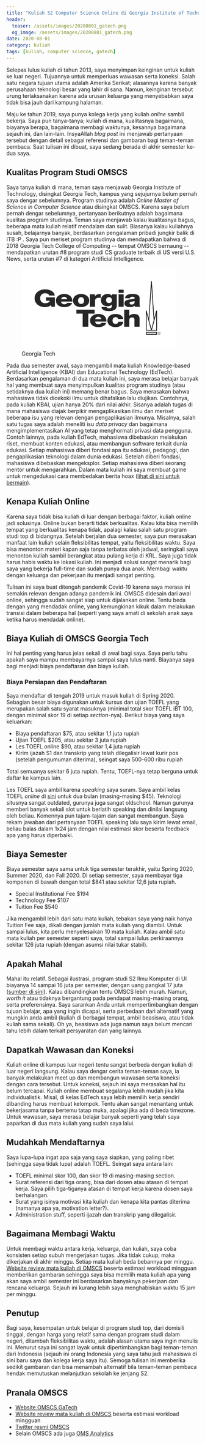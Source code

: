 ```yaml
---
title: "Kuliah S2 Computer Science Online di Georgia Institute of Technology"
header:
  teaser: /assets/images/20200801_gatech.png
  og_image: /assets/images/20200801_gatech.png
date: 2020-08-01
category: kuliah
tags: [kuliah, computer science, gatech]
---
```


Selepas lulus kuliah di tahun 2013, saya menyimpan keinginan untuk kuliah ke luar negeri. Tujuannya untuk memperluas wawasan serta koneksi. Salah satu negara tujuan utama adalah Amerika Serikat; alasannya karena banyak perusahaan teknologi besar yang lahir di sana. Namun, keinginan tersebut urung terlaksanakan karena ada urusan keluarga yang menyebabkan saya tidak bisa jauh dari kampung halaman.

Maju ke tahun 2019, saya punya kolega kerja yang kuliah _online_ sambil bekerja. Saya pun tanya-tanya; kuliah di mana, kualitasnya bagaimana, biayanya berapa, bagaimana membagi waktunya, kesannya bagaimana sejauh ini, dan lain-lain. InsyaAllah _blog post_ ini menjawab pertanyaan tersebut dengan detail sebagai referensi dan gambaran bagi teman-teman pembaca. Saat tulisan ini dibuat, saya sedang berada di akhir semester ke-dua saya.

## Kualitas Program Studi OMSCS

Saya tanya kuliah di mana, teman saya menjawab Georgia Institute of Technology, disingkat Georgia Tech, kampus yang sejujurnya belum pernah saya dengar sebelumnya. Program studinya adalah _Online Master of Science in Computer Science_ atau disingkat OMSCS. Karena saya belum pernah dengar sebelumnya, pertanyaan berikutnya adalah bagaimana kualitas program studinya. Teman saya menjawab kalau kualitasnya bagus, beberapa mata kuliah relatif mendalam dan sulit. Biasanya kalau kuliahnya susah, belajarnya banyak, berdasarkan pengalaman pribadi jungkir balik di ITB :P . Saya pun meriset program studinya dan mendapatkan bahwa di 2018 Georgia Tech College of Computing -- tempat OMSCS bernaung -- mendapatkan urutan #8 program studi CS graduate terbaik di US versi U.S. News, serta urutan #7 di kategori Artificial Intelligence.

<figure class="third center">
  <img src="/assets/images/20200801_gatech.png">
  <figcaption>Georgia Tech</figcaption>
</figure>

Pada dua semester awal, saya mengambil mata kuliah Knowledge-based Artificial Intelligence (KBAI) dan Educational Technology (EdTech). Berdasarkan pengalaman di dua mata kuliah ini, saya merasa belajar banyak hal yang membuat saya menyimpulkan kualitas program studinya (atau setidaknya dua kuliah ini) memang benar bagus. Saya merasakan bahwa mahasiswa tidak dicekoki ilmu untuk dihafalkan lalu diujikan. Contohnya, pada kuliah KBAI, ujian hanya 20% dari nilai akhir. Sisanya adalah tugas di mana mahasiswa diajak berpikir mengaplikasikan ilmu dan meriset beberapa isu yang relevan dengan pengaplikasian ilmunya. Misalnya, salah satu tugas saya adalah meneliti isu _data privacy_ dan bagaimana mengimplementasikan AI yang tetap menghormati privasi data pengguna. Contoh lainnya, pada kuliah EdTech, mahasiswa dibebaskan melakukan riset, membuat konten edukasi, atau membangun software terkait dunia edukasi. Setiap mahasiswa diberi fondasi apa itu edukasi, pedagogi, dan pengaplikasian teknologi dalam dunia edukasi. Setelah diberi fondasi, mahasiswa dibebaskan mengeksplor. Setiap mahasiswa diberi seorang mentor untuk mengarahkan. Dalam mata kuliah ini saya membuat game untuk mengedukasi cara membedakan berita hoax ([lihat di sini untuk bermain](https://fake-news-detective.vercel.app/)).

## Kenapa Kuliah Online

Karena saya tidak bisa kuliah di luar dengan berbagai faktor, kuliah online jadi solusinya. Online bukan berarti tidak berkualitas. Kalau kita bisa memilih tempat yang berkualitas kenapa tidak, apalagi kalau salah satu program studi top di bidangnya. Setelah berjalan dua semester, saya pun merasakan manfaat lain kuliah selain fleksibilitas tempat, yaitu fleksibilitas waktu. Saya bisa menonton materi kapan saja tanpa terbatas oleh jadwal, seringkali saya menonton kuliah sambil berangkat atau pulang kerja di KRL. Saya juga tidak harus habis waktu ke lokasi kuliah. Ini menjadi solusi sangat menarik bagi saya yang bekerja full-time dan sudah punya dua anak. Membagi waktu dengan keluarga dan pekerjaan itu menjadi sangat penting.

Tulisan ini saya buat ditengah pandemik Covid-19 karena saya merasa ini semakin relevan dengan adanya pandemik ini. OMSCS didesain dari awal online, sehingga sudah sangat siap untuk dijalankan online. Tentu beda dengan yang mendadak online, yang kemungkinan kikuk dalam melakukan transisi dalam beberapa hal (seperti yang saya amati di sekolah anak saya ketika harus mendadak online).

## Biaya Kuliah di OMSCS Georgia Tech

Ini hal penting yang harus jelas sekali di awal bagi saya. Saya perlu tahu apakah saya mampu membayarnya sampai saya lulus nanti. Biayanya saya bagi menjadi biaya pendaftaran dan biaya kuliah.

### Biaya Persiapan dan Pendaftaran

Saya mendaftar di tengah 2019 untuk masuk kuliah di Spring 2020. Sebagian besar biaya digunakan untuk kursus dan ujian TOEFL yang merupakan salah satu syarat masuknya (minimal total skor TOEFL iBT 100, dengan minimal skor 19 di setiap _section_-nya). Berikut biaya yang saya keluarkan:

- Biaya pendaftaran $75, atau sekitar 1,1 juta rupiah
- Ujian TOEFL $205, atau sekitar 3 juta rupiah
- Les TOEFL online $90, atau sekitar 1,4 juta rupiah
- Kirim ijazah S1 dan transkrip yang telah dilegalisir lewat kurir pos (setelah pengumuman diterima), seingat saya 500-600 ribu rupiah

Total semuanya sekitar 6 juta rupiah. Tentu, TOEFL-nya tetap berguna untuk daftar ke kampus lain.

Les TOEFL saya ambil karena _speaking_ saya suram. Saya ambil kelas TOEFL _online_ di [sini](https://onlinetoeflcourse.com/) untuk dua bulan (masing-masing $45). Teknologi situsnya sangat outdated, gurunya juga sangat oldschool. Namun gurunya memberi banyak sekali slot untuk berlatih speaking dan dinilai langsung oleh beliau. Komennya pun tajam-tajam dan sangat membangun. Saya rekam jawaban dari pertanyaan TOEFL speaking lalu saya kirim lewat email, beliau balas dalam 1x24 jam dengan nilai estimasi skor beserta feedback apa yang harus diperbaiki.

## Biaya Semester

Biaya semester saya sama untuk tiga semester terakhir, yaitu Spring 2020, Summer 2020, dan Fall 2020. Di setiap semester, saya membayar tiga komponen di bawah dengan total $841 atau sekitar 12,6 juta rupiah.

- Special Institutional Fee $194
- Technology Fee $107
- Tuition Fee $540

Jika mengambil lebih dari satu mata kuliah, tebakan saya yang naik hanya Tuition Fee saja, dikali dengan jumlah mata kuliah yang diambil. Untuk sampai lulus, kita perlu menyelesaikan 10 mata kuliah. Kalau ambil satu mata kuliah per semester seperti saya, total sampai lulus perkiraannya sekitar 126 juta rupiah (dengan asumsi nilai tukar stabil).

## Apakah Mahal

Mahal itu relatif. Sebagai ilustrasi, program studi S2 Ilmu Komputer di UI biayanya 14 sampai 16 juta per semester, dengan uang pangkal 17 juta ([sumber di sini](https://www.ui.ac.id/pengantar-pendaftaran/biaya-pendidikan.html)). Kalau dibandingkan tentu OMSCS lebih murah. Namun, _worth it_ atau tidaknya bergantung pada pendapat masing-masing orang, serta preferensinya. Saya sarankan Anda untuk mempertimbangkan dengan tujuan belajar, apa yang ingin dicapai, serta perbedaan dari alternatif yang mungkin anda ambil (kuliah di berbagai tempat, ambil beasiswa, atau tidak kuliah sama sekali). Oh ya, beasiswa ada juga namun saya belum mencari tahu lebih dalam terkait persyaratan dan yang lainnya.

## Dapatkah Wawasan dan Koneksi

Kuliah online di kampus luar negeri tentu sangat berbeda dengan kuliah di luar negeri langsung. Kalau saya dengar cerita teman-teman saya, ia banyak melakukan meet up dan membangun wawasan serta koneksi dengan cara tersebut. Untuk koneksi, sejauh ini saya merasakan hal itu belum tercapai. Kuliah online membuat segalanya lebih mudah jika kita individualistik. Misal, di kelas EdTech saya lebih memilih kerja sendiri dibanding harus membuat kelompok. Tentu akan sangat menantang untuk bekerjasama tanpa bertemu tatap muka, apalagi jika ada di beda timezone. Untuk wawasan, saya merasa belajar banyak seperti yang telah saya paparkan di dua mata kuliah yang sudah saya lalui.

## Mudahkah Mendaftarnya

Saya lupa-lupa ingat apa saja yang saya siapkan, yang paling ribet (sehingga saya tidak lupa) adalah TOEFL. Seingat saya antara lain:

- TOEFL minimal skor 100, dan skor 19 di masing-masing section.
- Surat referensi dari tiga orang, bisa dari dosen atau atasan di tempat kerja. Saya pilih tiga-tiganya atasan di tempat kerja karena dosen saya berhalangan.
- Surat yang isinya motivasi kita kuliah dan kenapa kita pantas diterima (namanya apa ya, motivation letter?).
- Administration stuff, seperti ijazah dan transkrip yang dilegalisir.

## Bagaimana Membagi Waktu

Untuk membagi waktu antara kerja, keluarga, dan kuliah, saya coba konsisten setiap subuh mengerjakan tugas. Jika tidak cukup, maka dikerjakan di akhir minggu. Setiap mata kuliah beda bebannya per minggu. [Website review mata kuliah di OMSCS](https://omscentral.com/) beserta estimasi workload mingguan memberikan gambaran sehingga saya bisa memilih mata kuliah apa yang akan saya ambil semester ini berdasarkan banyaknya pekerjaan dan rencana keluarga. Sejauh ini kurang lebih saya menghabiskan waktu 15 jam per minggu.

## Penutup

Bagi saya, kesempatan untuk belajar di program studi top, dari domisili tinggal, dengan harga yang relatif sama dengan program studi dalam negeri, ditambah fleksibilitas waktu, adalah alasan utama saya ingin menulis ini. Menurut saya ini sangat layak untuk dipertimbangkan bagi teman-teman dari Indonesia (sejauh ini orang Indonesia yang saya tahu jadi mahasiswa di sini baru saya dan kolega kerja saya itu). Semoga tulisan ini memberika sedikit gambaran dan bisa menambah alternatif bila teman-teman pembaca hendak memutuskan melanjutkan sekolah ke jenjang S2. 

## Pranala OMSCS

- [Website OMSCS GaTech](https://omscs.gatech.edu/explore-oms-cs)
- [Website review mata kuliah di OMSCS](https://omscentral.com/) beserta estimasi workload mingguan
- [Twitter resmi OMSCS](https://twitter.com/gtomscs)
- Selain OMSCS ada juga [OMS Analytics](https://www.gatech.edu/academics/degrees/masters/analytics-online-degree-oms-analytics)
